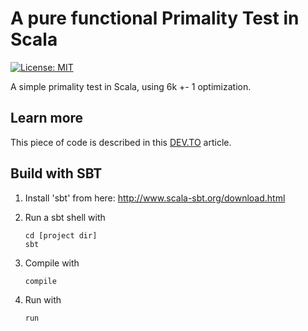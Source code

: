 # A pure functional Primality Test in Scala

[![License: MIT](https://img.shields.io/badge/License-MIT-yellow.svg)](https://opensource.org/licenses/MIT)

A simple primality test in Scala, using 6k +- 1 optimization.

## Learn more

This piece of code is described in this
[DEV.TO](https://dev.to/guildenstern70/a-pure-functional-primality-test-in-scala-3gif)
article.

## Build with SBT

1. Install 'sbt' from here: http://www.scala-sbt.org/download.html
2. Run a sbt shell with

       cd [project dir]
       sbt

4. Compile with

       compile


5. Run with

       run


